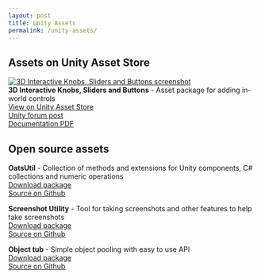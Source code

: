 ```yaml
---
layout: post
title: Unity Assets
permalink: /unity-assets/
---
```

<h2>Assets on Unity Asset Store</h2>
<div class="project">
    <div class="left-col">
    <a href="https://www.assetstore.unity3d.com/#!/content/152321"><img src="{{site.baseurl}}/assets/images/knobs_440.png" alt="3D Interactive Knobs, Sliders and Buttons screenshot"></a>
    </div>
    <div class="right-col">
        <b>3D Interactive Knobs, Sliders and Buttons</b> - Asset package for adding in-world controls<br/>
        <a href="https://www.assetstore.unity3d.com/#!/content/152321">View on Unity Asset Store</a><br/>
        <a href="https://forum.unity.com/threads/released-3d-interactive-knobs-sliders-and-buttons.745949/">Unity forum post</a><br/>
        <a href="{{site.baseurl}}/assets/files/knobs_asset_documentation.pdf">Documentation PDF</a>
    </div>
</div>

<h2>Open source assets</h2>
<b>OatsUtil</b> - Collection of methods and extensions for Unity components, C# collections and numeric operations<br/>
<a href="https://github.com/thomasnakagawa/OatsUtil/raw/master/OatsUtil.unitypackage">Download package</a><br/>
<a href="https://github.com/thomasnakagawa/OatsUtil">Source on Github</a>

<b>Screenshot Utility</b> - Tool for taking screenshots and other features to help take screenshots<br/>
<a href="https://github.com/thomasnakagawa/UnityScreenshotUtility/raw/master/ScreenshotUtility.unitypackage">Download package</a><br/>
<a href="https://github.com/thomasnakagawa/UnityScreenshotUtility">Source on Github</a>

<b>Object tub</b> - Simple object pooling with easy to use API<br/>
<a href="https://github.com/thomasnakagawa/ObjectTub/raw/master/ObjectTub.unitypackage">Download package</a><br/>
<a href="https://github.com/thomasnakagawa/ObjectTub">Source on Github</a>
